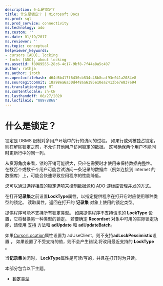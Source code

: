 ```yaml
---
description: 什么是锁定？
title: 什么是锁定？ | Microsoft Docs
ms.prod: sql
ms.prod_service: connectivity
ms.technology: ado
ms.custom: ''
ms.date: 01/19/2017
ms.reviewer: ''
ms.topic: conceptual
helpviewer_keywords:
- cursors [ADO], locking
- locks [ADO], about locking
ms.assetid: f8989555-28c6-4c17-9bf8-7f44a8a5c407
author: rothja
ms.author: jroth
ms.openlocfilehash: d64d6b417f6430cb834c48b8caf93e041a2084e8
ms.sourcegitcommit: 18a98ea6a30d448aa6195e10ea2413be7e837e94
ms.translationtype: MT
ms.contentlocale: zh-CN
ms.lasthandoff: 08/27/2020
ms.locfileid: "88978868"
---
```

# <a name="what-is-a-lock"></a>什么是锁定？
锁定是 DBMS 限制对多用户环境中的行的访问的过程。 如果行或列被独占锁定，则在解除锁定之前，不允许其他用户访问锁定的数据。 这可确保两个用户不能同时更新行中的同一列。  
  
 从资源角度来看，锁的开销可能很大，只应在需要时才使用来保持数据完整性。 在数百个或数千个用户可能尝试访问一条记录的数据库（例如连接到 Internet 的数据库）上，可能会快速导致应用程序的性能降低。  
  
 您可以通过选择相应的锁定选项来控制数据源和 ADO 游标库管理并发的方式。  
  
 在打开**记录集**之前设置**LockType**属性，以指定提供程序在打开它时应使用哪种类型的锁定。 读取属性，返回在打开的 **记录集** 对象上使用的锁定类型。  
  
 提供程序可能不支持所有锁定类型。 如果提供程序不支持请求的 **LockType** 设置，它将替换另一种类型的锁定。 若要确定 **Recordset** 对象中可用的实际锁定功能，请使用 [支持](../../../ado/reference/ado-api/supports-method.md) 方法和 **adUpdate** 和 **adUpdateBatch**。  
  
 如果[CursorLocation](../../../ado/reference/ado-api/cursorlocation-property-ado.md)属性设置为 adUseClient，则不支持**adLockPessimistic**设置 **。** 如果设置了不受支持的值，则不会产生错误;将改用最近支持的 **LockType** 。  
  
 当**记录集**关闭时， **LockType**属性是可读/写的，并且在打开时为只读。  
  
 本部分包含以下主题。  
  
-   [锁定类型](../../../ado/guide/data/types-of-locks.md)
